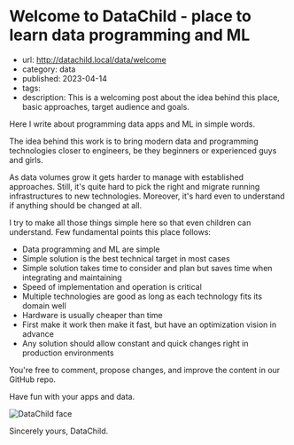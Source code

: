# Welcome to DataChild - place to learn data programming and ML
* url: http://datachild.local/data/welcome
* category: data
* published: 2023-04-14
* tags:
* description: This is a welcoming post about the idea behind this place, basic approaches, target audience and goals.

Here I write about programming data apps and ML in simple words.

The idea behind this work is to bring modern data and programming
technologies closer to engineers, be they beginners or experienced guys and girls.

As data volumes grow it gets harder to manage with established approaches.
Still, it's quite hard to pick the right and migrate running infrastructures to new technologies.
Moreover, it's hard even to understand if anything should be changed at all.

I try to make all those things simple here so that even children can understand.
Few fundamental points this place follows:

* Data programming and ML are simple
* Simple solution is the best technical target in most cases
* Simple solution takes time to consider and plan but saves time when integrating
and maintaining
* Speed of implementation and operation is critical
* Multiple technologies are good as long as each technology fits its domain well
* Hardware is usually cheaper than time
* First make it work then make it fast, but have an optimization vision in advance
* Any solution should allow constant and quick changes right in production environments

You're free to comment, propose changes, and improve the content in our GitHub repo.

Have fun with your apps and data.

![DataChild face](/i/child.png)

Sincerely yours,
DataChild.
